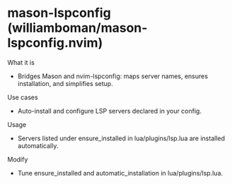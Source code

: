 # mason-lspconfig (williamboman/mason-lspconfig.nvim)

What it is
- Bridges Mason and nvim-lspconfig: maps server names, ensures installation, and simplifies setup.

Use cases
- Auto-install and configure LSP servers declared in your config.

Usage
- Servers listed under ensure_installed in lua/plugins/lsp.lua are installed automatically.

Modify
- Tune ensure_installed and automatic_installation in lua/plugins/lsp.lua.
